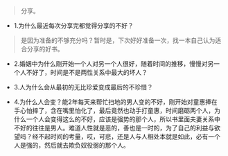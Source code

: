 >分享。

- 1.为什么最近每次分享完都觉得分享的不好？

>是因为准备的不够充分吗？暂时是，下次好好准备一次，找一本自己认为适合分享的好书。

- 2.婚姻中为什么刚开始一个人对另一个人很好，随着时间的推移，慢慢对另一个人不好了，时间是不是两性关系中最大的坏人？

- 3.人为什么会从最初的无比珍爱变成最后的不珍惜？

- 4.为什么人会变？能2年每天来帮忙扫地的男人变的不好，刚开始对童惠捧在手心怕摔了，含在嘴里怕化了，最后竟然也动手打童惠，时间磨砺两个人，为什么一个人会变得这么的不好，应该是强势的那个人，所以书里面夫妻关系中不好的往往是男人。难道人性就是恶的，善也是一时的，为了自己的利益与欲望吗？经不起时间的考量，哎，可悲，还是人与人相处本就是如此，必有一个人是强的，然后就去欺负奴役弱的那个人。
